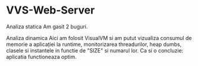 # VVS-Web-Server

Analiza statica
Am gasit 2 buguri.

Analiza dinamica
Aici am folosit VisualVM si am putut vizualiza consumul de memorie a aplicației la runtime, monitorizarea threadurilor, heap dumbs, clasele si instantele in functie de "SIZE" si numarul lor. Ca si o concluzie: aplicatia functioneaza optim.

